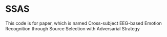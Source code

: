 # SSAS
This code is for paper, which is named Cross-subject EEG-based Emotion Recognition through Source Selection with Adversarial Strategy
